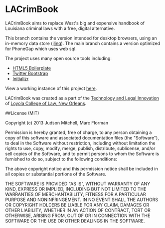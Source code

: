 LACrimBook
===============

LACrimBook aims to replace West's big and expensive handbook of Louisiana 
criminal laws with a free, digital alternative.

This branch contains the version intended for desktop browsers, using an in-memory
data store ([jlinq](http://hugoware.net/Projects/jlinq)).  The main branch contains a version optimized for PhoneGap which 
uses web sql.

The project uses many open source tools including:

* [HTML5 Boilerplate](https://github.com/h5bp/html5-boilerplate)
* [Twitter Bootstrap](https://github.com/twitter/bootstrap.git)
* [Initializr](http://www.initializr.com/)

View a working instance of this project [here](http://judsonmitchell.github.io/LACrimBook/).

LACrimBook was created as a part of the [Technology and Legal Innovation](http://loyolalawtech.org) of 
[Loyola College of Law, New Orleans](http://law.loyno.edu).

##License (MIT)

Copyright (c) 2013 Judson Mitchell, Marc Florman

Permission is hereby granted, free of charge, to any person obtaining a copy of this software and associated documentation files (the "Software"), to deal in the Software without restriction, including without limitation the rights to use, copy, modify, merge, publish, distribute, sublicense, and/or sell copies of the Software, and to permit persons to whom the Software is furnished to do so, subject to the following conditions:

The above copyright notice and this permission notice shall be included in all copies or substantial portions of the Software.

THE SOFTWARE IS PROVIDED "AS IS", WITHOUT WARRANTY OF ANY KIND, EXPRESS OR IMPLIED, INCLUDING BUT NOT LIMITED TO THE WARRANTIES OF MERCHANTABILITY, FITNESS FOR A PARTICULAR PURPOSE AND NONINFRINGEMENT. IN NO EVENT SHALL THE AUTHORS OR COPYRIGHT HOLDERS BE LIABLE FOR ANY CLAIM, DAMAGES OR OTHER LIABILITY, WHETHER IN AN ACTION OF CONTRACT, TORT OR OTHERWISE, ARISING FROM, OUT OF OR IN CONNECTION WITH THE SOFTWARE OR THE USE OR OTHER DEALINGS IN THE SOFTWARE.
